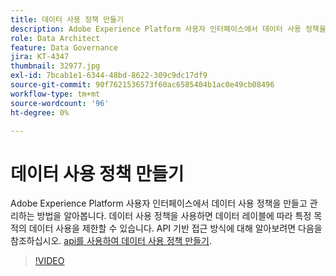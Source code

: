 ```yaml
---
title: 데이터 사용 정책 만들기
description: Adobe Experience Platform 사용자 인터페이스에서 데이터 사용 정책을 만들고 관리하는 방법을 알아봅니다. 데이터 사용 정책을 사용하면 데이터 레이블에 따라 특정 목적의 데이터 사용을 제한할 수 있습니다.
role: Data Architect
feature: Data Governance
jira: KT-4347
thumbnail: 32977.jpg
exl-id: 7bcab1e1-6344-48bd-8622-309c9dc17df9
source-git-commit: 90f7621536573f60ac6585404b1ac0e49cb08496
workflow-type: tm+mt
source-wordcount: '96'
ht-degree: 0%

---
```


# 데이터 사용 정책 만들기

Adobe Experience Platform 사용자 인터페이스에서 데이터 사용 정책을 만들고 관리하는 방법을 알아봅니다. 데이터 사용 정책을 사용하면 데이터 레이블에 따라 특정 목적의 데이터 사용을 제한할 수 있습니다. API 기반 접근 방식에 대해 알아보려면 다음을 참조하십시오. [api를 사용하여 데이터 사용 정책 만들기](https://experienceleague.adobe.com/docs/experience-platform/data-governance/policies/create.html).

>[!VIDEO](https://video.tv.adobe.com/v/32977?quality=12&learn=on)